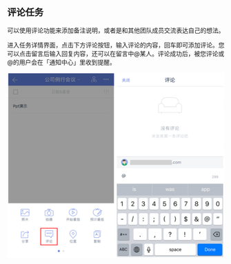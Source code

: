 ## 评论任务

可以使用评论功能来添加备注说明，或者是和其他团队成员交流表达自己的想法。

进入任务详情界面，点击下方评论按钮，输入评论的内容，回车即可添加评论。您可以点击留言后输入回复内容，还可以在留言中@某人。评论成功后，被您评论或@的用户会在「通知中心」里收到提醒。

![](./images/share/comment.png)